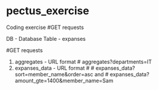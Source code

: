 # pectus_exercise
Coding exercise #GET requests

DB - Database
Table - expanses

#GET requests

1) aggregates - URL format # aggregates?departments=IT
2) expanses_data - URL format # # expanses_data?sort=member_name&order=asc and # expanses_data?amount_gte=1400&member_name=Sam
